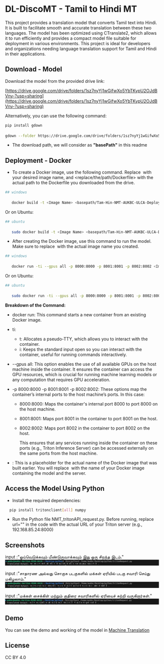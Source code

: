 
# DL-DiscoMT - Tamil to Hindi MT 

 This project provides a translation model that converts Tamil text into Hindi. It is built to facilitate smooth and accurate translation between these two languages. The model has been optimized using CTranslate2, which allows it to run efficiently and provides a compact model file suitable for deployment in various environments. This project is ideal for developers and organizations needing language translation support for Tamil and Hindi in their applications.
   
## Download - Model

Download the model from the provided drive link: 

   [https://drive.google.com/drive/folders/1sz7nyYj1wGifwXo5YbTKypU2OJdBVny-?usp=sharing](https://drive.google.com/drive/folders/1sz7nyYj1wGifwXo5YbTKypU2OJdBVny-?usp=sharing)

Alternatively, you can use the following command:

```bash
pip install gdown

gdown --folder https://drive.google.com/drive/folders/1sz7nyYj1wGifwXo5YbTKypU2OJdBVny-?usp=sharing

```
* The download path, we will consider as **"basePath"** in this readme

## Deployment - Docker  

* To create a Docker image, use the following command. Replace <Image Name> with your desired image name, and <replace/the/path/Dockerfile> with the actual path to the Dockerfile you downloaded from the drive.


```bash
## windows

   docker build -t <Image Name> <basepath/Tam-Hin-NMT-AUKBC-ULCA-Deploy/>
```
Or on Ubuntu:
```bash
## ubuntu

   sudo docker build -t <Image Name> <basepath/Tam-Hin-NMT-AUKBC-ULCA-Deploy/>
```

* After creating the Docker image, use this command to run the model. Make sure to replace <Image Name> with the actual image name you created.

```bash
## windows

   docker run -ti --gpus all -p 8000:8000 -p 8001:8001 -p 8002:8002 <Image Name>
```
Or on Ubuntu:
```bash
## ubuntu

   sudo docker run -ti --gpus all -p 8000:8000 -p 8001:8001 -p 8002:8002 <Image Name>
```
**Breakdown of the Command:**

- docker run: This command starts a new container from an existing Docker image.

- ti:

  - t: Allocates a pseudo-TTY, which allows you to interact with the container.
  - i: Keeps the standard input open so you can interact with the container, useful for running commands interactively.
- --gpus all: This option enables the use of all available GPUs on the host machine inside the container. It ensures the container can access the GPU resources, which is crucial for running machine learning models or any computation that requires GPU acceleration.

- -p 8000:8000 -p 8001:8001 -p 8002:8002: These options map the container’s internal ports to the host machine’s ports. In this case:

  - 8000:8000: Maps the container's internal port 8000 to port 8000 on the host machine.
  - 8001:8001: Maps port 8001 in the container to port 8001 on the host.
  - 8002:8002: Maps port 8002 in the container to port 8002 on the host.

    This ensures that any services running inside the container on these ports (e.g., Triton Inference Server) can be accessed externally on the same ports from the host machine.

- <Image Name>: This is a placeholder for the actual name of the Docker image that was built earlier. You will replace <Image Name> with the name of your Docker image containing the model and the server.



## Access the Model Using Python 

* Install the required dependencies:

```bash
  pip install tritonclient[all] numpy
```

* Run the Python file NMT_tritonAPI_request.py. Before running, replace url="<url of triton server>" in the code with the actual URL of your Triton server (e.g., 192.168.85.24:8000)




## Screenshots
input :"ஓய்வெடுக்கவும் மீண்டுருவாக்கவும் இது ஒரு சிறந்த இடம்."
![App Screenshot](https://github.com/aashiqlove/code/blob/main/tahi/Picture1.jpg?raw=true)


input :"சாதாரண அல்லது சொகுசு படகுகளில் மக்கள் ஏரியில் படகு சவாரி செய்து மகிழலாம்."
![App Screenshot ](https://github.com/aashiqlove/code/blob/main/tahi/Picture2.jpg?raw=true)


input :"மக்கள் சைக்கிள் மற்றும் குதிரை சவாரிகளில் ஏரியைச் சுற்றி வருகிறார்கள்."
![App Screenshot](https://github.com/aashiqlove/code/blob/main/tahi/Picture3.jpg?raw=true)


## Demo

You can see the demo and working of the model in 
[Machine Translation](https://searchko.co.in/transaukbc/)


## License
CC BY 4.0 
